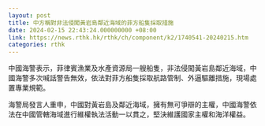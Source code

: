 ```yaml
---
layout: post
title: 中方稱對非法侵闖黃岩島鄰近海域的菲方船隻採取措施
date: 2024-02-15 22:43:24.000000000 +08:00
link: https://news.rthk.hk/rthk/ch/component/k2/1740541-20240215.htm
categories: rthk
---
```


中國海警表示，菲律賓漁業及水產資源局一艘船隻，非法侵闖黃岩島鄰近海域，中國海警多次喊話警告無效，依法對菲方船隻採取航路管制、外逼驅離措施，現場處置專業規範。

海警局發言人重申，中國對黃岩島及鄰近海域，擁有無可爭辯的主權，中國海警依法在中國管轄海域進行維權執法活動一以貫之，堅決維護國家主權和海洋權益。
